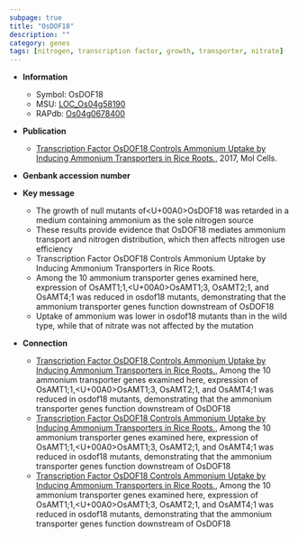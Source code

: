 ```yaml
---
subpage: true
title: "OsDOF18"
description: ""
category: genes
tags: [nitrogen, transcription factor, growth, transporter, nitrate]
---
```


* **Information**  
    + Symbol: OsDOF18  
    + MSU: [LOC_Os04g58190](http://rice.plantbiology.msu.edu/cgi-bin/ORF_infopage.cgi?orf=LOC_Os04g58190)  
    + RAPdb: [Os04g0678400](http://rapdb.dna.affrc.go.jp/viewer/gbrowse_details/irgsp1?name=Os04g0678400)  

* **Publication**  
    + [Transcription Factor OsDOF18 Controls Ammonium Uptake by Inducing Ammonium Transporters in Rice Roots.](http://www.ncbi.nlm.nih.gov/pubmed?term=Transcription+Factor+OsDOF18+Controls+Ammonium+Uptake+by+Inducing+Ammonium+Transporters+in+Rice+Roots.%5BTitle%5D), 2017, Mol Cells.

* **Genbank accession number**  

* **Key message**  
    + The growth of null mutants of<U+00A0>OsDOF18 was retarded in a medium containing ammonium as the sole nitrogen source
    + These results provide evidence that OsDOF18 mediates ammonium transport and nitrogen distribution, which then affects nitrogen use efficiency
    + Transcription Factor OsDOF18 Controls Ammonium Uptake by Inducing Ammonium Transporters in Rice Roots.
    + Among the 10 ammonium transporter genes examined here, expression of OsAMT1;1,<U+00A0>OsAMT1;3, OsAMT2;1, and OsAMT4;1 was reduced in osdof18 mutants, demonstrating that the ammonium transporter genes function downstream of OsDOF18
    + Uptake of ammonium was lower in osdof18 mutants than in the wild type, while that of nitrate was not affected by the mutation

* **Connection**  
    + [Transcription Factor OsDOF18 Controls Ammonium Uptake by Inducing Ammonium Transporters in Rice Roots.](http://www.ncbi.nlm.nih.gov/pubmed?term=Transcription+Factor+OsDOF18+Controls+Ammonium+Uptake+by+Inducing+Ammonium+Transporters+in+Rice+Roots.%5BTitle%5D),  Among the 10 ammonium transporter genes examined here, expression of OsAMT1;1,<U+00A0>OsAMT1;3, OsAMT2;1, and OsAMT4;1 was reduced in osdof18 mutants, demonstrating that the ammonium transporter genes function downstream of OsDOF18
    + [Transcription Factor OsDOF18 Controls Ammonium Uptake by Inducing Ammonium Transporters in Rice Roots.](http://www.ncbi.nlm.nih.gov/pubmed?term=Transcription+Factor+OsDOF18+Controls+Ammonium+Uptake+by+Inducing+Ammonium+Transporters+in+Rice+Roots.%5BTitle%5D),  Among the 10 ammonium transporter genes examined here, expression of OsAMT1;1,<U+00A0>OsAMT1;3, OsAMT2;1, and OsAMT4;1 was reduced in osdof18 mutants, demonstrating that the ammonium transporter genes function downstream of OsDOF18
    + [Transcription Factor OsDOF18 Controls Ammonium Uptake by Inducing Ammonium Transporters in Rice Roots.](http://www.ncbi.nlm.nih.gov/pubmed?term=Transcription+Factor+OsDOF18+Controls+Ammonium+Uptake+by+Inducing+Ammonium+Transporters+in+Rice+Roots.%5BTitle%5D),  Among the 10 ammonium transporter genes examined here, expression of OsAMT1;1,<U+00A0>OsAMT1;3, OsAMT2;1, and OsAMT4;1 was reduced in osdof18 mutants, demonstrating that the ammonium transporter genes function downstream of OsDOF18



